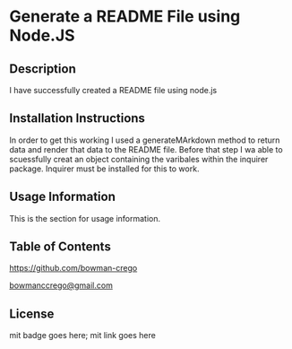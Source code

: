 # Generate a README File using Node.JS

## Description
I have successfully created a README file using node.js 

## Installation Instructions
In order to get this working I used a generateMArkdown method to return data and render that data to the README file. Before that step I wa able to scuessfully creat an object containing the varibales within  the inquirer package. Inquirer must be installed for this to work. 

## Usage Information
This is the section for usage information.

## Table of Contents
https://github.com/bowman-crego

bowmanccrego@gmail.com

## License
mit badge goes here;
mit link goes here
